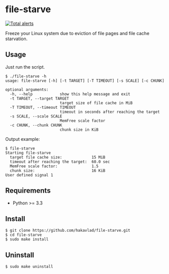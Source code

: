 
# file-starve

[![Total alerts](https://img.shields.io/lgtm/alerts/g/hakavlad/file-starve.svg?logo=lgtm&logoWidth=18)](https://lgtm.com/projects/g/hakavlad/file-starve/alerts/)

Freeze your Linux system due to eviction of file pages and file cache starvation.

## Usage

Just run the script. 
```
$ ./file-starve -h
usage: file-starve [-h] [-t TARGET] [-T TIMEOUT] [-s SCALE] [-c CHUNK]

optional arguments:
  -h, --help            show this help message and exit
  -t TARGET, --target TARGET
                        target size of file cache in MiB
  -T TIMEOUT, --timeout TIMEOUT
                        timeout in seconds after reaching the target
  -s SCALE, --scale SCALE
                        MemFree scale factor
  -c CHUNK, --chunk CHUNK
                        chunk size in KiB
```

Output example:
```
$ file-starve
Starting file-starve
  target file cache size:             15 MiB
  timeout after reaching the target:  60.0 sec
  MemFree scale factor:               1.5
  chunk size:                         16 KiB
User defined signal 1
```

## Requirements

- Python >= 3.3

## Install
```
$ git clone https://github.com/hakavlad/file-starve.git
$ cd file-starve
$ sudo make install
```

## Uninstall
```
$ sudo make uninstall
```

